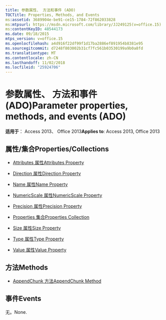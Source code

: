 ```yaml
---
title: 参数属性、 方法和事件 (ADO)
TOCTitle: Properties, Methods, and Events
ms:assetid: 3689904e-be91-ce15-1784-72f862033828
ms:mtpsurl: https://msdn.microsoft.com/library/JJ249125(v=office.15)
ms:contentKeyID: 48544173
ms.date: 09/18/2015
mtps_version: v=office.15
ms.openlocfilehash: a4d916f22df99f1d17ba2886ef891954b8381e95
ms.sourcegitcommit: d7248f803002b31cf7fc561b03530199a9b0a8fd
ms.translationtype: MT
ms.contentlocale: zh-CN
ms.lasthandoff: 11/02/2018
ms.locfileid: "25924706"
---
```

# <a name="parameter-properties-methods-and-events-ado"></a><span data-ttu-id="ef988-102">参数属性、 方法和事件 (ADO)</span><span class="sxs-lookup"><span data-stu-id="ef988-102">Parameter properties, methods, and events (ADO)</span></span>


<span data-ttu-id="ef988-103">**适用于**： Access 2013、 Office 2013</span><span class="sxs-lookup"><span data-stu-id="ef988-103">**Applies to**: Access 2013, Office 2013</span></span>

## <a name="propertiescollections"></a><span data-ttu-id="ef988-104">属性/集合</span><span class="sxs-lookup"><span data-stu-id="ef988-104">Properties/Collections</span></span>

- [<span data-ttu-id="ef988-105">Attributes 属性</span><span class="sxs-lookup"><span data-stu-id="ef988-105">Attributes Property</span></span>](attributes-property-ado.md)

- [<span data-ttu-id="ef988-106">Direction 属性</span><span class="sxs-lookup"><span data-stu-id="ef988-106">Direction Property</span></span>](direction-property-ado.md)

- [<span data-ttu-id="ef988-107">Name 属性</span><span class="sxs-lookup"><span data-stu-id="ef988-107">Name Property</span></span>](name-property-ado.md)

- [<span data-ttu-id="ef988-108">NumericScale 属性</span><span class="sxs-lookup"><span data-stu-id="ef988-108">NumericScale Property</span></span>](numericscale-property-ado.md)

- [<span data-ttu-id="ef988-109">Precision 属性</span><span class="sxs-lookup"><span data-stu-id="ef988-109">Precision Property</span></span>](precision-property-ado.md)

- [<span data-ttu-id="ef988-110">Properties 集合</span><span class="sxs-lookup"><span data-stu-id="ef988-110">Properties Collection</span></span>](properties-collection-ado.md)

- [<span data-ttu-id="ef988-111">Size 属性</span><span class="sxs-lookup"><span data-stu-id="ef988-111">Size Property</span></span>](size-property-ado.md)

- [<span data-ttu-id="ef988-112">Type 属性</span><span class="sxs-lookup"><span data-stu-id="ef988-112">Type Property</span></span>](type-property-ado.md)

- [<span data-ttu-id="ef988-113">Value 属性</span><span class="sxs-lookup"><span data-stu-id="ef988-113">Value Property</span></span>](value-property-ado.md)

## <a name="methods"></a><span data-ttu-id="ef988-114">方法</span><span class="sxs-lookup"><span data-stu-id="ef988-114">Methods</span></span>

- [<span data-ttu-id="ef988-115">AppendChunk 方法</span><span class="sxs-lookup"><span data-stu-id="ef988-115">AppendChunk Method</span></span>](appendchunk-method-ado.md)

## <a name="events"></a><span data-ttu-id="ef988-116">事件</span><span class="sxs-lookup"><span data-stu-id="ef988-116">Events</span></span>

<span data-ttu-id="ef988-117">无。</span><span class="sxs-lookup"><span data-stu-id="ef988-117">None.</span></span>

